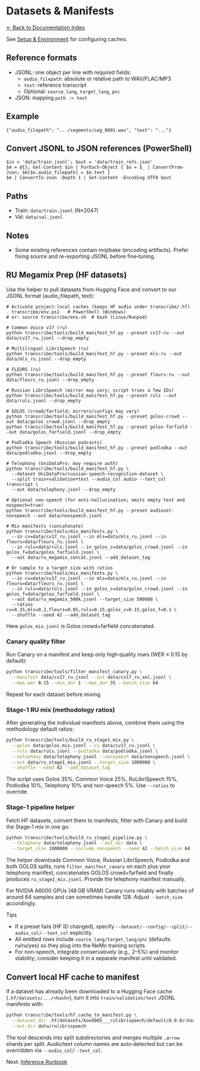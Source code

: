 # Datasets & Manifests
[← Back to Documentation Index](README.md)

See [Setup & Environment](ENV.md) for configuring caches.

## Reference formats
- JSONL: one object per line with required fields:
  - `audio_filepath`: absolute or relative path to WAV/FLAC/MP3
  - `text`: reference transcript
  - Optional: `source_lang`, `target_lang`, `pnc`
- JSON: mapping `path -> text`

## Example
```
{"audio_filepath": ".../segments/seg_0001.wav", "text": "..."}
```

## Convert JSONL to JSON references (PowerShell)
```
$in = 'data/train.jsonl'; $out = 'data/train_refs.json'
$m = @{}; Get-Content $in | ForEach-Object { $o = $_ | ConvertFrom-Json; $m[$o.audio_filepath] = $o.text }
$m | ConvertTo-Json -Depth 1 | Set-Content -Encoding UTF8 $out
```

## Paths
- Train: `data/train.jsonl` (N≈2047)
- Val: `data/val.jsonl`

## Notes
- Some existing references contain mojibake (encoding artifacts). Prefer fixing source and re-exporting JSONL before fine‑tuning.

## RU Megamix Prep (HF datasets)

Use the helper to pull datasets from Hugging Face and convert to our JSONL format (audio_filepath, text):

```
# Activate project-local caches (keeps HF audio under transcribe/.hf)
. transcribe/env.ps1   # PowerShell (Windows)
# or: source transcribe/env.sh  # bash (Linux/Runpod)

# Common Voice v17 (ru)
python transcribe/tools/build_manifest_hf.py --preset cv17-ru --out data/cv17_ru.jsonl --drop_empty

# Multilingual LibriSpeech (ru)
python transcribe/tools/build_manifest_hf.py --preset mls-ru --out data/mls_ru.jsonl --drop_empty

# FLEURS (ru)
python transcribe/tools/build_manifest_hf.py --preset fleurs-ru --out data/fleurs_ru.jsonl --drop_empty

# Russian LibriSpeech (mirror may vary; script tries a few IDs)
python transcribe/tools/build_manifest_hf.py --preset ruls --out data/ruls.jsonl --drop_empty

# GOLOS (crowd/farfield; mirrors/configs may vary)
python transcribe/tools/build_manifest_hf.py --preset golos-crowd --out data/golos_crowd.jsonl --drop_empty
python transcribe/tools/build_manifest_hf.py --preset golos-farfield --out data/golos_farfield.jsonl --drop_empty

# Podlodka Speech (Russian podcasts)
python transcribe/tools/build_manifest_hf.py --preset podlodka --out data/podlodka.jsonl --drop_empty

# Telephony (UniDataPro; may require auth)
python transcribe/tools/build_manifest_hf.py \
  --dataset UniDataPro/russian-speech-recognition-dataset \
  --split train+validation+test --audio_col audio --text_col transcript \
  --out data/telephony.jsonl --drop_empty

# Optional non-speech (for anti-hallucination; emits empty text and nospeech=true)
python transcribe/tools/build_manifest_hf.py --preset audioset-nonspeech --out data/nonspeech.jsonl

# Mix manifests (concatenate)
python transcribe/tools/mix_manifests.py \
  --in cv=data/cv17_ru.jsonl --in mls=data/mls_ru.jsonl --in fleurs=data/fleurs_ru.jsonl \
  --in ruls=data/ruls.jsonl --in golos_c=data/golos_crowd.jsonl --in golos_f=data/golos_farfield.jsonl \
  --out data/ru_megamix_concat.jsonl --add_dataset_tag

# Or sample to a target size with ratios
python transcribe/tools/mix_manifests.py \
  --in cv=data/cv17_ru.jsonl --in mls=data/mls_ru.jsonl --in fleurs=data/fleurs_ru.jsonl \
  --in ruls=data/ruls.jsonl --in golos_c=data/golos_crowd.jsonl --in golos_f=data/golos_farfield.jsonl \
  --out data/ru_megamix_500k.jsonl --target_size 500000 \
  --ratios cv=0.35,mls=0.2,fleurs=0.05,ruls=0.15,golos_c=0.15,golos_f=0.1 \
  --shuffle --seed 42 --add_dataset_tag
```

Here `golos_mix.jsonl` is Golos crowd+farfield concatenated.

### Canary quality filter
Run Canary on a manifest and keep only high‑quality rows (WER ≤ 0.15 by default):

```bash
python transcribe/tools/filter_manifest_canary.py \
  --manifest data/cv17_ru.jsonl --out data/cv17_ru_sel.jsonl \
  --max_wer 0.15 --min_dur 1 --max_dur 35 --batch_size 64
```

Repeat for each dataset before mixing.

### Stage-1 RU mix (methodology ratios)
After generating the individual manifests above, combine them using the methodology default ratios:

```bash
python transcribe/tools/build_ru_stage1_mix.py \
  --golos data/golos_mix.jsonl --cv data/cv17_ru.jsonl \
  --ruls data/ruls.jsonl --podlodka data/podlodka.jsonl \
  --telephony data/telephony.jsonl --nonspeech data/nonspeech.jsonl \
  --out data/ru_stage1_mix.jsonl --target_size 1000000 \
  --shuffle --seed 42 --add_dataset_tag
```

The script uses Golos 35%, Common Voice 25%, RuLibriSpeech 15%, Podlodka 10%, Telephony 10% and non-speech 5%.
Use `--ratios` to override.

### Stage-1 pipeline helper
Fetch HF datasets, convert them to manifests, filter with Canary and build the Stage‑1 mix in one go:

```bash
python transcribe/tools/build_ru_stage1_pipeline.py \
  --telephony data/telephony.jsonl --out_dir data \
  --target_size 1000000 --include_nonspeech --seed 42 --batch_size 64
```

The helper downloads Common Voice, Russian LibriSpeech, Podlodka and both GOLOS
splits, runs `filter_manifest_canary` on each plus your telephony manifest,
concatenates GOLOS crowd+farfield and finally produces `ru_stage1_mix.jsonl`.
Provide the telephony manifest manually.

For NVIDIA A6000 GPUs (48 GB VRAM) Canary runs reliably with batches of around
64 samples and can sometimes handle 128. Adjust `--batch_size` accordingly.

Tips
- If a preset fails (HF ID changed), specify `--dataset/--config/--split/--audio_col/--text_col` explicitly.
- All emitted rows include `source_lang/target_lang/pnc` (defaults ru/ru/yes) so they plug into the NeMo training scripts.
- For non-speech, integrate conservatively (e.g., 2–5%) and monitor stability; consider keeping it in a separate manifest until validated.

## Convert local HF cache to manifest

If a dataset has already been downloaded to a Hugging Face cache (`.hf/datasets/.../<hash>`), turn it into `train/validation/test` JSONL manifests with:

```bash
python transcribe/tools/hf_cache_to_manifest.py \
  --dataset_dir .hf/datasets/bond005___rulibrispeech/default/0.0.0/<hash> \
  --out_dir data/rulibrispeech
```

The tool descends into split subdirectories and merges multiple `.arrow` shards per split. Audio/text column names are auto‑detected but can be overridden via `--audio_col`/`--text_col`.

Next: [Inference Runbook](RUNBOOK.md)
